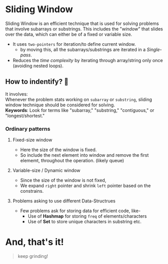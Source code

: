 # Sliding Window

Sliding Window is an efficient technique that is used for solving problems that involve subarrays or substrings.
This includes the "*window*" that slides over the data, which can either be of a fixed or variable size.

- It uses `two-pointers` for iteration/to define current window.
    - by moving this, all the subarrays/substrings are iterated in a *Single-pass*.
- Reduces the *time complexity* by iterating through array/string only once (avoiding nested loops).

## How to indentify? 🤔
It involves: <br>
Whenever the problem stats working on `subarray` or `substring`, sliding window technique should be considered for solving.<br>
**Keywords**: Look for terms like "subarray," "substring," "contiguous," or "longest/shortest."

### Ordinary patterns

1. Fixed-size window
    - Here the size of the window is fixed.
    - So include the next element into window and remove the first elememt, throughout the operation. (likely queue)

2. Variable-size / Dynamic window
    - Since the size of the window is not fixed, 
    - We expand `right` pointer and shrink `left` pointer based on the constrains.

3. Problems asking to use different Data-Structrues
    - Few problems ask for storing data for efficient code, like-
        - Use of **Hashmap** for storing `freq` of elements/characters
        - Use of **Set** to store unique characters in substring etc.

# And, that's it! 
> keep grinding! 
